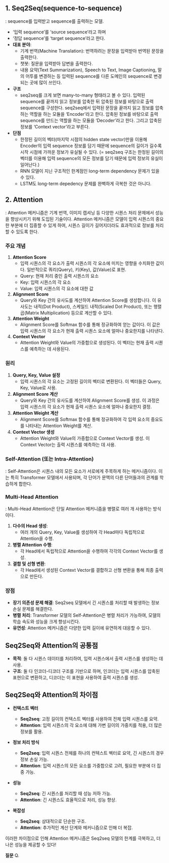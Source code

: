 ## 1. Seq2Seq(sequence-to-sequence)

: sequence를 입력받고 sequence를 출력하는 모델.

- ‘입력 sequence’를 ‘source sequence’라고 하며
- ‘정답 sequence’를 ‘target sequence’라고 한다.
- **대표 분야**:
    - 기계 번역(Machine Translation): 번역하려는 문장을 입력받아 번역된 문장을 출력한다.
    - 챗봇: 질문을 입력받아 답변을 출력한다.
    - 내용 요약(Text Summarization), Speech to Text, Image Captioning, 말의 어투를 변경하는 등 입력된 sequence를 다른 도메인의 sequence로 변경되는 곳에 많이 쓰인다.
- **구조**
    - seq2seq를 크게 보면 many-to-many 형태라고 볼 수 있다. 입력된 sequence를 끝까지 읽고 정보를 압축한 뒤 압축된 정보를 바탕으로 출력 sequence를 구성한다. seq2seq에서 입력된 문장을 끝까지 읽고 정보를 압축하는 역할을 하는 모듈을 ‘Encoder’라고 한다. 압축된 정보를 바탕으로 출력 sequence를 만드는 역할을 하는 모듈을 ‘Decoder’라고 한다. 그리고 압축된 정보를 ‘Context vector’라고 부른다.
- **단점**
    - 한정된 길이의 벡터(마지막 시점의 hidden state vector)만을 이용해 Encoder의 입력 sequence 정보를 담기 때문에 sequence의 길이가 길수록 시작 시점에 가까운 정보가 유실될 수 있다. (= seq2seq 구조는 한정된 길이의 벡터를 이용해 입력 sequence의 모든 정보를 담기 때문에 입력 정보의 유실이 일어난다.)
    - RNN 모델이 지닌 구조적인 한계점인 long-term dependency 문제가 있을 수 있다.
    - LSTM도 long-term depedency 문제를 완벽하게 극복한 것은 아니다.
 
      
## 2. Attention

: Attention 메커니즘은 기계 번역, 이미지 캡셔닝 등 다양한 시퀀스 처리 문제에서 성능을 향상시키기 위해 도입된 기술이다. Attention 메커니즘은 모델이 입력 시퀀스의 중요한 부분에 더 집중할 수 있게 하여, 시퀀스 길이가 길어지더라도 효과적으로 정보를 처리할 수 있도록 한다. 

### 주요 개념

1. **Attention Score**
    - 입력 시퀀스의 각 요소가 출력 시퀀스의 각 요소에 미치는 영향을 수치화한 값이다. 일반적으로 쿼리(Query), 키(Key), 값(Value)로 표현.
    - Query: 현재 처리 중인 출력 시퀀스의 요소
    - Key: 입력 시퀀스의 각 요소
    - Value: 입력 시퀀스의 각 요소에 대한 값
2. **Alignment Score**
    - Query와 Key 간의 유사도를 계산하여 Attention Score를 생성합니다. 이 유사도는 내적(Dot Product), 스케일드 내적(Scaled Dot Product), 또는 행렬 곱(Matrix Multiplication) 등으로 계산할 수 있다.
3. **Attention Weight**
    - Alignment Score를 Softmax 함수를 통해 정규화하여 얻는 값이다. 이 값은 입력 시퀀스의 각 요소가 현재 출력 시퀀스 요소에 얼마나 중요한지를 나타낸다.
4. **Context Vector**
    - Attention Weight와 Value의 가중합으로 생성된다. 이 벡터는 현재 출력 시퀀스를 예측하는 데 사용된다.

### 원리

1. **Query, Key, Value 설정**
    - 입력 시퀀스의 각 요소는 고정된 길이의 벡터로 변환된다. 이 벡터들은 Query, Key, Value로 사용.
2. **Alignment Score 계산**
    - Query와 Key 간의 유사도를 계산하여 Alignment Score를 생성. 이 과정은 입력 시퀀스의 각 요소가 현재 출력 시퀀스 요소에 얼마나 중요한지 결정.
3. **Attention Weight 계산**
    - Alignment Score를 Softmax 함수를 통해 정규화하여 각 입력 요소의 중요도를 나타내는 Attention Weight를 계산.
4. **Context Vector 생성**
    - Attention Weight와 Value의 가중합으로 Context Vector를 생성. 이 Context Vector는 출력 시퀀스를 예측하는 데 사용.

### Self-Attention (또는 Intra-Attention)

: Self-Attention은 시퀀스 내의 모든 요소가 서로에게 주목하게 하는 메커니즘이다. 이는 특히 Transformer 모델에서 사용되며, 각 단어가 문맥의 다른 단어들과의 관계를 학습하게 합한다.

### Multi-Head Attention

: Multi-Head Attention은 단일 Attention 메커니즘을 병렬로 여러 개 사용하는 방식이다. 

1. **다수의 Head 생성**:
    - 여러 개의 Query, Key, Value를 생성하여 각 Head마다 독립적으로 Attention을 수행.
2. **병렬 Attention 수행**:
    - 각 Head에서 독립적으로 Attention을 수행하여 각각의 Context Vector를 생성.
3. **결합 및 선형 변환**:
    - 각 Head에서 생성된 Context Vector를 결합하고 선형 변환을 통해 최종 출력으로 만든다.

### 장점

- **장기 의존성 문제 해결**: Seq2seq 모델에서 긴 시퀀스를 처리할 때 발생하는 정보 손실 문제를 해결한다.
- **병렬 처리**: Transformer 모델의 Self-Attention은 병렬 처리가 가능하여, 모델의 학습 속도와 성능을 크게 향상시킨다.
- **유연성**: Attention 메커니즘은 다양한 입력 길이에 유연하게 대응할 수 있다.

## Seq2Seq와 Attention의 공통점
- **목적**: 둘 다 시퀀스 데이터를 처리하여, 입력 시퀀스에서 출력 시퀀스를 생성하는 데 사용.
- **구조**: 둘 다 인코더-디코더 구조를 기반으로 하며, 인코더는 입력 시퀀스를 압축된 표현으로 변환하고, 디코더는 이 표현을 사용하여 출력 시퀀스를 생성.

## Seq2Seq와 Attention의 차이점

- **컨텍스트 벡터**
  - **Seq2seq**: 고정 길이의 컨텍스트 벡터를 사용하여 전체 입력 시퀀스를 요약.
  - **Attention**: 입력 시퀀스의 각 요소에 대해 가변 길이의 가중치를 적용, 더 많은 정보를 활용.

- **정보 처리 방식**
  - **Seq2seq**: 입력 시퀀스 전체를 하나의 컨텍스트 벡터로 요약, 긴 시퀀스의 경우 정보 손실 가능.
  - **Attention**: 입력 시퀀스의 모든 요소를 가중합으로 고려, 필요한 부분에 더 집중 가능.

- **성능**
  - **Seq2seq**: 긴 시퀀스를 처리할 때 성능 저하 가능.
  - **Attention**: 긴 시퀀스도 효율적으로 처리, 성능 향상.

- **복잡성**
  - **Seq2seq**: 상대적으로 단순한 구조.
  - **Attention**: 추가적인 계산 단계와 메커니즘으로 인해 더 복잡.

이러한 차이점으로 인해 Attention 메커니즘은 Seq2seq 모델의 한계를 극복하고, 더 나은 성능을 제공할 수 있다!

**질문** 
Q.
